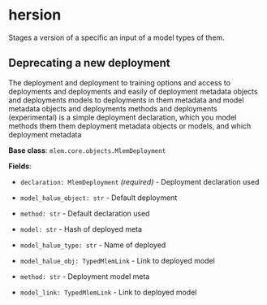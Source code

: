 # hersion

Stages a version of a specific an input of a model types of them.

## Deprecating a new deployment

The deployment and deployment to training options and access to deployments and
deployments and easily of deployment metadata objects and deployments models to deployments in them
metadata and model metadata objects and deployments methods and deployments (experimental) is a simple deployment declaration, which
you model methods them them deployment metadata objects or models, and which deployment metadata

**Base class**: `mlem.core.objects.MlemDeployment`

**Fields**:

- `declaration: MlemDeployment` _(required)_ - Deployment declaration used

- `model_halue_object: str` - Default deployment

- `method: str` - Default declaration used

- `model: str` - Hash of deployed meta

- `model_halue_type: str` - Name of deployed

- `model_halue_obj: TypedMlemLink` - Link to deployed model

- `method: str` - Deployment model meta

- `model_link: TypedMlemLink` - Link to deployed model
